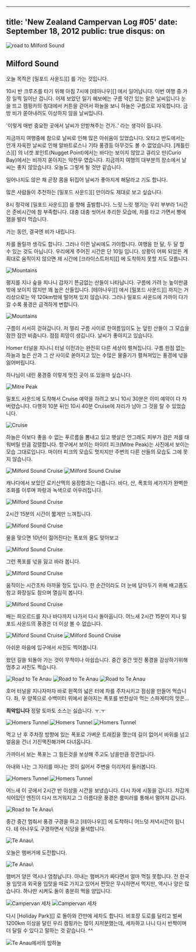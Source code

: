 ----
title: 'New Zealand Campervan Log #05'
date: September 18, 2012
public: true
disqus: on
----

![road to Milford Sound](/media/page/travel/new-zealand/newzealand-136.jpg)

Milford Sound
-------------

오늘 목적은 [밀포드 사운드][] 를 가는 것입니다.

10시 반 크루즈를 타기 위해 아침 7시에 [테아나우][] 에서 일어납니다.  이번 여행
중 가장 일찍 일어난 겁니다.  어제 보았던 일기 예보에는 구름 약간 있는 맑은
날씨입니다 눈을 뜨고 캠핑카의 침대에서 커튼을 걷어서 하늘을 보니 하늘은
구름으로 자욱합니다.  금방 비가 쏟아내려도 이상하지 않을 날씨입니다.

'이렇게 매번 중요한 곳에서 날씨가 안받쳐주는 건가..' 라는 생각이 듭니다.

지금까지 여행중에 참으로 날씨로 인해 많은 아쉬움이 있었습니다.  오타고
반도에서는 안개 자욱한 날씨로 인해 알바트로스나 기타 풍경등 아무것도 볼 수
없었습니다.  [캐틀린스][] 의 너겟 포인트(Nugget Point)에서는 바다는 보이지
않았고 큐리오 만(Curio Bay)에서는 비까지 쏟아지는 악천우 였습니다.  지금까지
여행의 대부분의 장소에서 날씨는 좋지 않았습니다.  오늘도 그렇게 될 것만
같습니다.

일어나지도 않은 채 곧장 몸을 뒤집어 날씨가 좋아지게 해달라고 기도 합니다.

많은 사람들이 추천하는 [밀포드 사운드][] 만이라도 제대로 보고 싶습니다.

8시 정각에 [밀포드 사운드][] 를 향해 출발합니다.  느릿 느릿 챙기는 우리 부부라
1시간은 준비시간에 참 부족합니다.  대충 대충 씻어서 추리한 모습에, 차를 타고
가면서 빵에 잼을 발라 먹습니다.

가는 동안, 결국엔 비가 내립니다.

차를 돌릴까 생각도 합니다.  그러나 이런 날씨에도 가야합니다.  여행을 한 달, 두
달 할 수 있는 것도 아닙니다.  우리에게 주어진 시간은 단 10일 입니다.  상황이
어찌 되었든 계획대로 움직이지 않으면 제 시간에 [크라이스트처치][] 에 도착하지
못할 지도 모릅니다.

![Mountains](/media/page/travel/new-zealand/newzealand-138.jpg)

평지를 지나 숲을 지나니 갑자기 뜬금없는 산들이 나타납니다.  구름에 가려 눈
높이만큼밖에 보이지 않지만 꽤 높은 산들입니다.  [테아나우][] 에서 [밀포드
사운드][] 까지는 거리상으로는 약 120km밖에 떨어져 있지 않습니다.  그러나
밀포드 사운드에 가까이 다가갈 수록 풍경은 급격하게 변합니다.

![Mountains](/media/page/travel/new-zealand/newzealand-137.jpg)

구름이 서서히 걷혀갑니다.  저 멀리 구름 사이로 한여름임이도 눈 덮힌 산들이 그
모습을 잠깐 잠깐 비춥니다.  점점 희망이 생깁니다.  날씨가 좋아지고 있습니다.

Homer 터널을 지나니 터널 이전과는 완전히 다른 세상이 펼쳐집니다.  구름 한점
없는 하늘과 높은 산과 그 산 사이로 쏟아지고 있는 수많은 물줄기가 펼쳐져있는
풍경에 넋을 잃어버립니다.

하나님이 내린 풍경중 이렇게 멋진 곳이 또 있을까 싶습니다.

![Mitre Peak](/media/page/travel/new-zealand/newzealand-141.jpg)

밀포드 사운드에 도착해서 Cruise 예약을 하려고 보니 10시 30분은 이미 예약이 다
차버렸습니다.  다행히 10분 뒤인 10시 40분 Cruise에 자리가 남아 그 것을 탈 수
있었습니다.

![Cruise](/media/page/travel/new-zealand/newzealand-143.jpg)

하늘은 이보다 좋을 수 없는 푸르름을 뽐내고 있고 햇살은 안그래도 피부가 검은
저를 태워버릴 만큼 강렬합니다.  항구에서 보이는 마이터 피크(Mitre Peak)는
사진에서 보이는 모습 그대로입니다.  마이터 피크의 모습도 멋지지만 주변의 다른
산들의 모습도 그에 못지 않습니다.

![Milford Sound Cruise](/media/page/travel/new-zealand/newzealand-145.jpg)
![Milford Sound Cruise](/media/page/travel/new-zealand/newzealand-148.jpg)

캐나다에서 보았던 로키산맥의 웅장함과는 다릅니다.  바다, 산, 폭포의 세가지가
완벽한 조화를 이루며 파랑과 녹색으로 어우러집니다.

![Milford Sound Cruise](/media/page/travel/new-zealand/newzealand-157.jpg)

2시간 15분의 시간이 짧게만 느껴집니다.

![Milford Sound Cruise](/media/page/travel/new-zealand/newzealand-161.jpg)

물을 맞으면 10년이 젊어진다는 폭포의 물도 맞아보고

![Milford Sound Cruise](/media/page/travel/new-zealand/newzealand-162.jpg)

그런 폭포를 넋을 잃고 바라 봅니다.

![Milford Sound Cruise](/media/page/travel/new-zealand/newzealand-163.jpg)

움직이는 시간조차 아까울 정도 입니다.  한 순간이라도 더 눈에 담아두기 위해
배고픔도 참고 화장실도 참으며 열심히 봅니다.

![Milford Sound Cruise](/media/page/travel/new-zealand/newzealand-164.jpg)

배는 피오르드를 지나 바다까지 나가서 다시 돌아옵니다.  어느새 2시간 15분이 지나
밀포드 사운드의 풍경은 더 이상 볼 수 없습니다.

![Milford Sound Cruise](/media/page/travel/new-zealand/newzealand-165.jpg)
![Milford Sound Cruise](/media/page/travel/new-zealand/newzealand-166.jpg)

아쉬운 마음에 입구에서 사진도 찍어봅니다.

왔던 길을 되돌아 가는 것이 무척이나 아쉽습니다.  중간 중간 멋진 풍경을
감상하기위해 멈추고 사진도 찍습니다.

![Road to Te Anau](/media/page/travel/new-zealand/newzealand-170.jpg)
![Road to Te Anau](/media/page/travel/new-zealand/newzealand-173.jpg)
![Road to Te Anau](/media/page/travel/new-zealand/newzealand-175.jpg)

호머 터널을 지나자마자 바로 왼쪽의 넓은 터에 차를 주차시키고 점심을 만들어
먹습니다.  좌, 우 양쪽으로 수백미터 위에서 쏟아지는 폭포를 반찬삼아 먹는
스파게티의 맛은...

**최악입니다** 정말 토마토 소스는 싫습니다. ㅜ.ㅜ

![Homers Tunnel](/media/page/travel/new-zealand/newzealand-178.jpg)
![Homers Tunnel](/media/page/travel/new-zealand/newzealand-181.jpg)
![Homers Tunnel](/media/page/travel/new-zealand/newzealand-182.jpg)

먹고 난 후 주차장 방향에 있는 폭포로 가벼운 트래킹을 했는데 길이 없어서 바위를
넘고 얼음을 건너 기진맥진해가며 다녀옵니다.

가까이서 보는 폭포는 그 힘든것을 보상해 주고도 남을만큼 장관입니다.

아내와 나는 그 자리를 떠나는 것이 싫어서 주변을 이리저리 둘러봅니다.

![Homers Tunnel](/media/page/travel/new-zealand/newzealand-185.jpg)
![Homers Tunnel](/media/page/travel/new-zealand/newzealand-188.jpg)

어느새 이 곳에서 2시간 반 이상을 시간을 보냈습니다.  다시 차에 시동을 겁니다.
차갑게 식어있던 엔진이 다시 뜨거워지고 그 아름다운 풍경은 룸미러를 통해서
멀어져 갑니다.

![Road to Te Anau](/media/page/travel/new-zealand/newzealand-191.jpg)\

중간 중간 멈춰서 풍경 구경을 하고 [테아나우][] 에 도착하니 어느덧 저녁시간이
됩니다.  테 아나우도 구경하면서 식당을 물색합니다.

![Te Anau](/media/page/travel/new-zealand/newzealand-195.jpg)\

오늘은 햄버거에 도전합니다.

![Te Anau](/media/page/travel/new-zealand/newzealand-199.jpg)\

햄버거 양은 역시나 엄청납니다.  아내는 햄버거가 짜다면서 얼마 먹질 못합니다.
전 한국용 입맛과 외국용 입맛을 따로 가지고 있어서 짠맛은 무시하면서 먹지만,
역시나 양은 많습니다.  하나만 시켜도 둘이 충분히 먹을 양입니다.

![Campervan 세차](/media/page/travel/new-zealand/newzealand-204.jpg)
![Campervan 세차](/media/page/travel/new-zealand/newzealand-205.jpg)

다시 [Holiday Park][] 로 돌아와 간만에 세차도 합니다.  비포장 도로를 달리고
벌써 1200km 이상을 달린 우리 캠핑카는 많이 지저분했는데, 세차하고 나니 다시
반짝이며 더 달릴 수 있다고 말하는 것 같습니다. ^^

![Te Anau에서의 밤하늘](/media/page/travel/new-zealand/newzealand-207.jpg)
